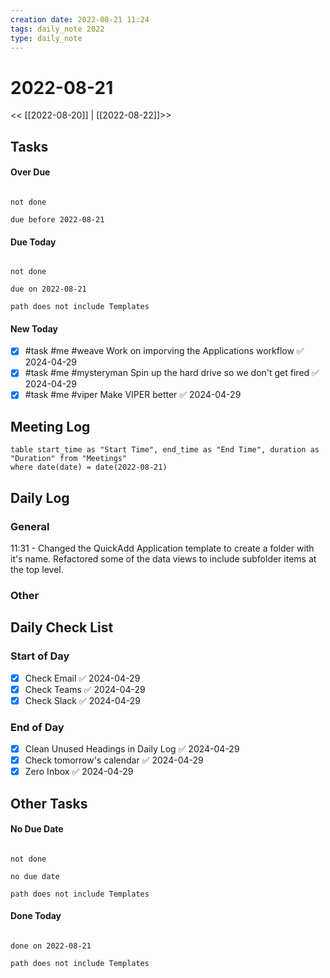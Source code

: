 ```yaml
---
creation date: 2022-08-21 11:24
tags: daily_note 2022
type: daily_note
---
```

# 2022-08-21
<< [[2022-08-20]] | [[2022-08-22]]>>

## Tasks

#### Over Due
```tasks

not done

due before 2022-08-21

```

#### Due Today
```tasks

not done

due on 2022-08-21

path does not include Templates

```

#### New Today
- [x] #task #me #weave Work on imporving the Applications workflow ✅ 2024-04-29
- [x] #task #me #mysteryman Spin up the hard drive so we don't get fired ✅ 2024-04-29
- [x] #task #me #viper Make VIPER better ✅ 2024-04-29

## Meeting Log

```dataview
table start_time as "Start Time", end_time as "End Time", duration as "Duration" from "Meetings"
where date(date) = date(2022-08-21)
```
## Daily Log

### General

11:31 - Changed the QuickAdd Application template to create a folder with it's name. Refactored some of the data views to include subfolder items at the top level.


### Other

## Daily Check List

### Start of Day
- [x] Check Email ✅ 2024-04-29
- [x] Check Teams ✅ 2024-04-29
- [x] Check Slack ✅ 2024-04-29

### End of Day
- [x] Clean Unused Headings in Daily Log ✅ 2024-04-29
- [x] Check tomorrow's calendar ✅ 2024-04-29
- [x] Zero Inbox ✅ 2024-04-29

## Other Tasks

#### No Due Date
```tasks

not done

no due date

path does not include Templates

```

#### Done Today

```tasks

done on 2022-08-21

path does not include Templates

```
